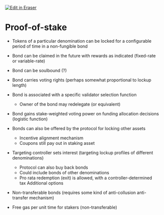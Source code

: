 <p><a target="_blank" href="https://app.eraser.io/workspace/uoEJLSFow8Vced2kGEP1" id="edit-in-eraser-github-link"><img alt="Edit in Eraser" src="https://firebasestorage.googleapis.com/v0/b/second-petal-295822.appspot.com/o/images%2Fgithub%2FOpen%20in%20Eraser.svg?alt=media&amp;token=968381c8-a7e7-472a-8ed6-4a6626da5501"></a></p>

# Proof-of-stake
- Tokens of a particular denomination can be locked for a configurable period of time in a non-fungible bond
- Bond can be claimed in the future with rewards as indicated (fixed-rate or variable-rate)
- Bond can be soulbound (?)
- Bond carries voting rights (perhaps somewhat proportional to lockup length)
- Bond is associated with a specific validator selection function
    - Owner of the bond may redelegate (or equivalent)
- Bond gains stake-weighted voting power on funding allocation decisions (logistic function)
- Bonds can also be offered by the protocol for locking other assets 
    - Incentive alignment mechanism
    - Coupons still pay out in staking asset
- Targeting controller sets interest (targeting lockup profiles of different denominations)
    - Protocol can also buy back bonds
    - Could include bonds of other denominations
    - Pro rata redemption (exit) is allowed, with a controller-determined tax
Additional options

- Non-transferable bonds (requires some kind of anti-collusion anti-transfer mechanism)
- Free gas per unit time for stakers (non-transferable)



<!--- Eraser file: https://app.eraser.io/workspace/uoEJLSFow8Vced2kGEP1 --->